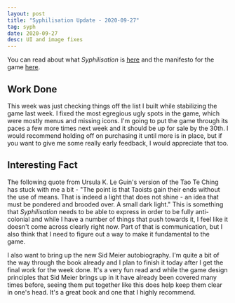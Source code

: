 ```yaml
---
layout: post
title: "Syphilisation Update - 2020-09-27"
tag: syph
date: 2020-09-27
desc: UI and image fixes
---
```



You can read about what *Syphilisation* is [here](/blog/syph/announce) and the manifesto for the game [here](/blog/syph/newManifesto).

## Work Done

This week was just checking things off the list I built while stabilizing the game last week. I fixed the most egregious ugly spots in the game, which were mostly menus and missing icons. I'm going to put the game through its paces a few more times next week and it should be up for sale by the 30th. I would recommend holding off on purchasing it until more is in place, but if you want to give me some really early feedback, I would appreciate that too.

## Interesting Fact

The following quote from Ursula K. Le Guin's version of the Tao Te Ching has stuck with me a bit - "The point is that Taoists gain their ends without the use of means. That is indeed a light that does not shine - an idea that must be pondered and brooded over. A small dark light." This is something that *Syphilisation* needs to be able to express in order to be fully anti-colonial and while I have a number of things that push towards it, I feel like it doesn't come across clearly right now. Part of that is communication, but I also think that I need to figure out a way to make it fundamental to the game.


I also want to bring up the new Sid Meier autobiography. I'm quite a bit of the way through the book already and I plan to finish it today after I get the final work for the week done. It's a very fun read and while the game design principles that Sid Meier brings up in it have already been covered many times before, seeing them put together like this does help keep them clear in one's head. It's a great book and one that I highly recommend.

